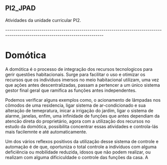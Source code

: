 ## PI2_JPAD

Atividades da unidade curricular PI2.
<p>-------------------------------------------------------------------------------------------------------------------------------
  
  # Domótica

  A domótica é o processo de integração dos recursos tecnologicos para gerir questões habitacionais. Surge para facilitar o uso e otimizar os recursos que os indivíduos imersos no meio habitacional utilizam, uma vez que ações antes descentralizadas, passam a pertencer a um único sistema gestor final geral que ramifica as funções antes independentes.
  <p>Podemos verificar alguns exemplos como, o acionamento de lâmpadas nos cômodos de uma residencia, ligar sistema de ar-condicionado e sua alteração de temepratura, inicar a irrigação do jardim, ligar o sistema de alarme, janelas, enfim, uma infinidade de funções que antes dependiam da atencão direta do proprietário, agora com a utilização dos recursos no estudo da domótica, possibilita concentrar essas atividades e controla-lás mais facilemnte e até automaticamente.
  <p>Um dos vários reflexos positivos da utilização desse sistema de controle e automação é de que, oportuniza o total controle a indivíduos com alguma deficiência ou mobilidade reduzida, idosos que não podem realizar, ou realizam com alguma dificiculdade o controle das funções da casa. A 
